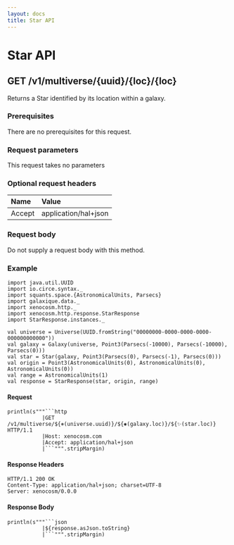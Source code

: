 ```yaml
---
layout: docs
title: Star API
---
```


# Star API

## GET /v1/multiverse/{uuid}/{loc}/{loc}

Returns a Star identified by its location within a galaxy.

### Prerequisites

There are no prerequisites for this request.

### Request parameters

This request takes no parameters

### Optional request headers

| Name   | Value                |
|:-------|:---------------------|
| Accept | application/hal+json |

### Request body

Do not supply a request body with this method.

### Example

```tut:invisible
import java.util.UUID
import io.circe.syntax._
import squants.space.{AstronomicalUnits, Parsecs}
import galaxique.data._
import xenocosm.http._
import xenocosm.http.response.StarResponse
import StarResponse.instances._

val universe = Universe(UUID.fromString("00000000-0000-0000-0000-000000000000"))
val galaxy = Galaxy(universe, Point3(Parsecs(-10000), Parsecs(-10000), Parsecs(0)))
val star = Star(galaxy, Point3(Parsecs(0), Parsecs(-1), Parsecs(0)))
val origin = Point3(AstronomicalUnits(0), AstronomicalUnits(0), AstronomicalUnits(0))
val range = AstronomicalUnits(1)
val response = StarResponse(star, origin, range)
```

#### Request

```tut:passthrough
println(s"""```http
           |GET /v1/multiverse/${⎈(universe.uuid)}/${✺(galaxy.loc)}/${✨(star.loc)} HTTP/1.1
           |Host: xenocosm.com
           |Accept: application/hal+json
           |```""".stripMargin)
```

#### Response Headers

```http
HTTP/1.1 200 OK
Content-Type: application/hal+json; charset=UTF-8
Server: xenocosm/0.0.0
```

#### Response Body

```tut:passthrough
println(s"""```json
           |${response.asJson.toString}
           |```""".stripMargin)
```
